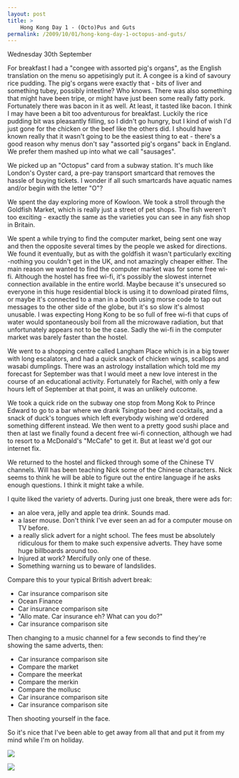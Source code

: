 ```yaml
---
layout: post
title: >
    Hong Kong Day 1 - (Octo)Pus and Guts
permalink: /2009/10/01/hong-kong-day-1-octopus-and-guts/
---
```

Wednesday 30th September

For breakfast I had a "congee with assorted pig's organs", as the English translation on the menu so appetisingly put it. A congee is a kind of savoury rice pudding. The pig's organs were exactly that - bits of liver and something tubey, possibly intestine? Who knows. There was also something that might have been tripe, or might have just been some really fatty pork. Fortunately there was bacon in it as well. At least, it tasted like bacon. I think I may have been a bit too adventurous for breakfast. Luckily the rice pudding bit was pleasantly filling, so I didn't go hungry, but I kind of wish I'd just gone for the chicken or the beef like the others did. I should have known really that it wasn't going to be the easiest thing to eat - there's a good reason why menus don't say "assorted pig's organs" back in England. We prefer them mashed up into what we call "sausages".

We picked up an "Octopus" card from a subway station. It's much like London's Oyster card, a pre-pay transport smartcard that removes the hassle of buying tickets. I wonder if all such smartcards have aquatic names and/or begin with the letter "O"?

We spent the day exploring more of Kowloon. We took a stroll through the Goldfish Market, which is really just a street of pet shops. The fish weren't too exciting - exactly the same as the varieties you can see in any fish shop in Britain.

We spent a while trying to find the computer market, being sent one way and then the opposite several times by the people we asked for directions. We found it eventually, but as with the goldfish it wasn't particularly exciting -nothing you couldn't get in the UK, and not amazingly cheaper either. The main reason we wanted to find the computer market was for some free wi-fi. Although the hostel has free wi-fi, it's possibly the slowest internet connection available in the entire world. Maybe because it's unsecured so everyone in this huge residential block is using it to download pirated films, or maybe it's connected to a man in a booth using morse code to tap out messages to the other side of the globe, but it's so slow it's almost unusable. I was expecting Hong Kong to be so full of free wi-fi that cups of water would spontaneously boil from all the microwave radiation, but that unfortunately appears not to be the case. Sadly the wi-fi in the computer market was barely faster than the hostel.

We went to a shopping centre called Langham Place which is in a big tower with long escalators, and had a quick snack of chicken wings, scallops and wasabi dumplings. There was an astrology installation which told me my forecast for September was that I would meet a new love interest in the course of an educational activity. Fortunately for Rachel, with only a few hours left of September at that point, it was an unlikely outcome.

We took a quick ride on the subway one stop from Mong Kok to Prince Edward to go to a bar where we drank
Tsingtao beer and cocktails, and a snack of duck's tongues which left everybody wishing we'd ordered something different instead. We then went to a pretty good sushi place and then at last we finally found a decent free wi-fi connection, although we had to resort to a McDonald's "McCafe" to get it. But at least we'd got our internet fix.

We returned to the hostel and flicked through some of the Chinese TV channels. Will has been teaching Nick some of the Chinese characters. Nick seems to think he will be able to figure out the entire language if he asks enough questions. I think it might take a while.

I quite liked the variety of adverts. During just one break, there were ads for:

- an aloe vera, jelly and apple tea drink. Sounds mad.
- a laser mouse. Don't think I've ever seen an ad for a computer mouse on TV before.
- a really slick advert for a night school. The fees must be absolutely ridiculous for them to make such expensive adverts. They have some huge billboards around too.
- Injured at work? Mercifully only one of these.
- Something warning us to beware of landslides.

Compare this to your typical British advert break:

- Car insurance comparison site
- Ocean Finance
- Car insurance comparison site
- "Allo mate. Car insurance eh? What can you do?"
- Car insurance comparison site

Then changing to a music channel for a few seconds to find they're showing the same adverts, then:

- Car insurance comparison site
- Compare the market
- Compare the meerkat
- Compare the merkin
- Compare the mollusc
- Car insurance comparison site
- Car insurance comparison site

Then shooting yourself in the face.

So it's nice that I've been able to get away from all that and put it from my mind while I'm on holiday.

![](/images/2009/IMG_0290.JPG)

![](/images/2009/IMG_0291.JPG)